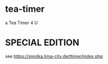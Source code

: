 # tea-timer
a Tea Timer 4 U

#  SPECIAL EDITION  #
  see
    https://smolka.lima-city.de/ttimer/index.php
    
    

